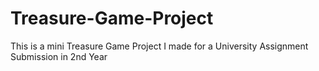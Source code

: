 # Treasure-Game-Project
This is a mini Treasure Game Project I made for a University Assignment Submission in 2nd Year
